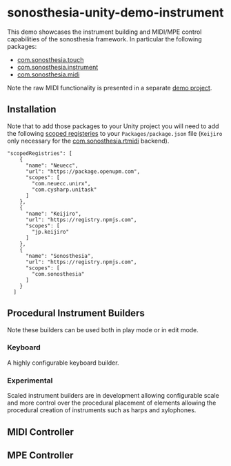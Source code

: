 # sonosthesia-unity-demo-instrument

This demo showcases the instrument building and MIDI/MPE control capabilities of the sonosthesia framework. In particular the following packages:

- [com.sonosthesia.touch](https://github.com/jbat100/sonosthesia-unity-packages/tree/main/packages/com.sonosthesia.touch)
- [com.sonosthesia.instrument](https://github.com/jbat100/sonosthesia-unity-packages/tree/main/packages/com.sonosthesia.instrument)
- [com.sonosthesia.midi](https://github.com/jbat100/sonosthesia-unity-packages/tree/main/packages/com.sonosthesia.midi)

Note the raw MIDI functionality is presented in a separate [demo project](https://github.com/jbat100/sonosthesia-unity-demo-midi).


## Installation

Note that to add those packages to your Unity project you will need to add the following [scoped registeries](https://docs.unity3d.com/Manual/upm-scoped.html) to your `Packages/package.json` file (`Keijiro` only necessary for the [com.sonosthesia.rtmidi](https://github.com/jbat100/sonosthesia-unity-packages/tree/main/packages/com.sonosthesia.rtmidi) backend). 


```
"scopedRegistries": [
    {
      "name": "Neuecc",
      "url": "https://package.openupm.com",
      "scopes": [
        "com.neuecc.unirx",
        "com.cysharp.unitask"
      ]
    },
    {
      "name": "Keijiro",
      "url": "https://registry.npmjs.com",
      "scopes": [
        "jp.keijiro"
      ]
    },
    {
      "name": "Sonosthesia",
      "url": "https://registry.npmjs.com",
      "scopes": [
        "com.sonosthesia"
      ]
    }
  ]
```

## Procedural Instrument Builders

Note these builders can be used both in play mode or in edit mode.

### Keyboard

A highly configurable keyboard builder. 

### Experimental

Scaled instrument builders are in development allowing configurable scale and more control over the procedural placement of elements allowing the procedural creation of instruments such as harps and xylophones.

## MIDI Controller



## MPE Controller